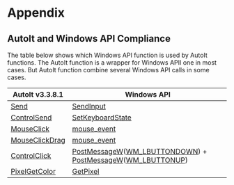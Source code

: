 # Appendix

## AutoIt and Windows API Compliance

The table below shows which Windows API function is used by AutoIt functions. The AutoIt function is a wrapper for Windows APII one in most cases. But AutoIt function combine several Windows API calls in some cases.

| AutoIt v3.3.8.1 | Windows API |
| -- | -- |
| [Send](https://www.autoitscript.com/autoit3/docs/functions/Send.htm) | [SendInput](https://msdn.microsoft.com/en-us/library/windows/desktop/ms646310%28v=vs.85%29.aspx) |
| [ControlSend](https://www.autoitscript.com/autoit3/docs/functions/ControlSend.htm) | [SetKeyboardState](https://msdn.microsoft.com/en-us/library/windows/desktop/ms646314%28v=vs.85%29.aspx) |
| [MouseClick](https://www.autoitscript.com/autoit3/docs/functions/MouseClick.htm) | [mouse_event](https://msdn.microsoft.com/en-us/library/windows/desktop/ms646260%28v=vs.85%29.aspx) |
| [MouseClickDrag](https://www.autoitscript.com/autoit3/docs/functions/MouseClickDrag.htm) | [mouse_event](https://msdn.microsoft.com/en-us/library/windows/desktop/ms646260%28v=vs.85%29.aspx) |
| [ControlClick](https://www.autoitscript.com/autoit3/docs/functions/ControlClick.htm) | [PostMessageW](https://msdn.microsoft.com/en-us/library/windows/desktop/ms644944%28v=vs.85%29.aspx)([WM_LBUTTONDOWN](https://msdn.microsoft.com/en-us/library/windows/desktop/ms645607%28v=vs.85%29.aspx)) + [PostMessageW](https://msdn.microsoft.com/en-us/library/windows/desktop/ms644944%28v=vs.85%29.aspx)([WM_LBUTTONUP](https://msdn.microsoft.com/en-us/library/windows/desktop/ms645608%28v=vs.85%29.aspx)) |
| [PixelGetColor](https://www.autoitscript.com/autoit3/docs/functions/PixelGetColor.htm) | [GetPixel](https://msdn.microsoft.com/en-us/library/windows/desktop/dd144909%28v=vs.85%29.aspx) |
